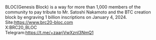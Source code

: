 BLOC(Genesis Block) is a way for more than 1,000 members of the community to pay tribute to Mr. Satoshi Nakamoto and the BTC creation block by engraving 1 billion inscriptions on January 4, 2024.
Site:https://www.brc20-bloc.com  
X:BRC20_BLOC  
Telegram:https://t.me/+zaarjVwXznI3NmQ1  
